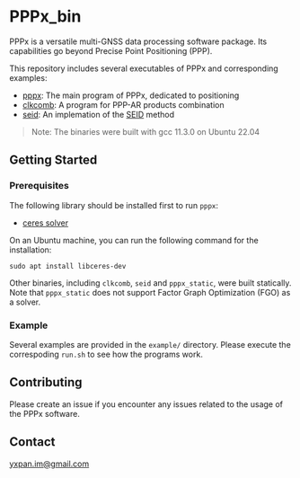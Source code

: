 # PPPx\_bin

PPPx is a versatile multi-GNSS data processing software package. Its capabilities
go beyond Precise Point Positioning (PPP).

This repository includes several executables of PPPx and corresponding examples:
- [pppx](example/pppx/README.md): The main program of PPPx, dedicated to positioning
- [clkcomb](example/clkcomb/README.md): A program for PPP-AR products combination
- [seid](example/seid/README.md): An implemation of the [SEID](https://doi.org/10.1029/2009GL040018) method

> Note: The binaries were built with gcc 11.3.0 on Ubuntu 22.04



## Getting Started

### Prerequisites

The following library should be installed first to run `pppx`:
- [ceres solver](http://ceres-solver.org)

On an Ubuntu machine, you can run the following command for the installation:
```shell
sudo apt install libceres-dev
```

Other binaries, including `clkcomb`, `seid` and `pppx_static`, were built statically.
Note that `pppx_static` does not support Factor Graph Optimization (FGO) as a solver.



### Example

Several examples are provided in the `example/` directory. Please execute the
correspoding `run.sh` to see how the programs work.



## Contributing

Please create an issue if you encounter any issues related to the usage of the PPPx software.



## Contact

yxpan.im@gmail.com
